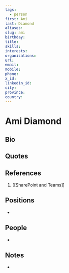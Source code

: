 ```yaml
---
tags:
  - person
first: Ami
last: Diamond
aliases: 
slug: ami
birthday: 
title: 
skills: 
interests: 
organizations: 
url: 
email: 
mobile: 
phone: 
x_id: 
linkedin_id: 
city: 
province: 
country:
---
```


# Ami Diamond

## Bio

> 

## Quotes

> 

## References

1. [[SharePoint and Teams]]

## Positions

- 

## People

- 

## Notes

- 
